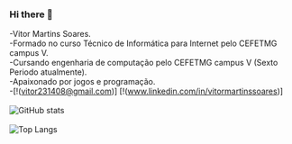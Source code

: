 ### Hi there 👋
-Vitor Martins Soares. <br>
-Formado no curso Técnico de Informática para Internet pelo CEFETMG campus V. <br>
-Cursando engenharia de computação pelo CEFETMG campus V (Sexto Periodo atualmente). <br>
-Apaixonado por jogos e programação. <br>
-[!(vitor231408@gmail.com)] [!(www.linkedin.com/in/vitormartinssoares)] <br> <br>
![GitHub stats](https://github-readme-stats.vercel.app/api?username=VitorMartinsSoares&show_icons=true&theme=onedark) <br> <br>
![Top Langs](https://github-readme-stats.vercel.app/api/top-langs/?username=VitorMartinsSoares&layout=compact)<br> <br>

<!--
**VitorMartinsSoares/VitorMartinsSoares** is a ✨ _special_ ✨ repository because its `README.md` (this file) appears on your GitHub profile.

Here are some ideas to get you started:

- 🔭 I’m currently working on ...
- 🌱 I’m currently learning ...
- 👯 I’m looking to collaborate on ...
- 🤔 I’m looking for help with ...
- 💬 Ask me about ...
- 📫 How to reach me: ...
- 😄 Pronouns: ...
- ⚡ Fun fact: ...
-->
